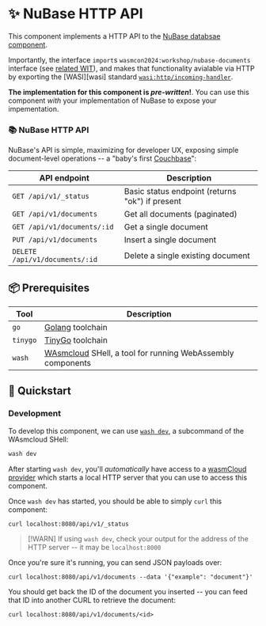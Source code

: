 # ✨ NuBase HTTP API

This component implements a HTTP API to the [NuBase databsae component](../nubase).

Importantly, the interface `import`s `wasmcon2024:workshop/nubase-documents` interface (see [related WIT](../wit/nubase.wit)),
and makes that functionality avialable via HTTP by exporting the [WASI][wasi] standard [`wasi:http/incoming-handler`][wasi-http].

**The implementation for this component is *pre-written*!**. You can use this component *with* your implementation of NuBase to expose
your impementation.

[couchbase]: https://couchbase.com
[wit]: https://github.com/WebAssembly/component-model/blob/main/design/mvp/WIT.md
[wasi-http]: https://github.com/WebAssembly/wasi-http

### 📚 NuBase HTTP API

NuBase's API is simple, maximizing for developer UX, exposing simple document-level operations -- a "baby's first [Couchbase][couchbase]":

| API endpoint                   | Description                                     |
|--------------------------------|-------------------------------------------------|
| `GET /api/v1/_status`          | Basic status endpoint (returns "ok") if present |
| `GET /api/v1/documents`        | Get all documents (paginated)                   |
| `GET /api/v1/documents/:id`    | Get a single document                           |
| `PUT /api/v1/documents`        | Insert a single document                        |
| `DELETE /api/v1/documents/:id` | Delete a single existing document               |

## 📦 Prerequisites

| Tool     | Description                                                             |
|----------|-------------------------------------------------------------------------|
| `go`     | [Golang][golang] toolchain                                              |
| `tinygo` | [TinyGo][tinygo] toolchain                                              |
| `wash`   | [WAsmcloud][wasmcloud] SHell, a tool for running WebAssembly components |

[wasmcloud]: https://wasmcloud.com/docs
[golang]: https://go.dev
[tinygo]: https://tinygo.org
[wash]: https://wasmcloud.com/docs/ecosystem/wash/

## 👟 Quickstart

### Development

To develop this component, we can use [`wash dev`][wash-dev], a subcommand of the WAsmcloud SHell:

```bash
wash dev
```

After starting `wash dev`, you'll *automatically* have access to a [wasmCloud provider][wasmcloud-docs-provider] which
starts a local HTTP server that you can use to access this component.

Once `wash dev` has started, you should be able to simply `curl` this component:

```console
curl localhost:8080/api/v1/_status
```

> [!WARN]
> If using `wash dev`, check your output for the address of the HTTP server -- it may be `localhost:8000`

Once you're sure it's running, you can send JSON payloads over:

```console
curl localhost:8080/api/v1/documents --data '{"example": "document"}'
```

You should get back the ID of the document you inserted -- you can feed that ID into another CURL to retrieve the document:

```console
curl localhost:8080/api/v1/documents/<id>
```

[wasmcloud-docs-provider]: https://wasmcloud.com/docs/concepts/providers
[wash-dev]: https://wasmcloud.com/docs/cli/#wash-dev
